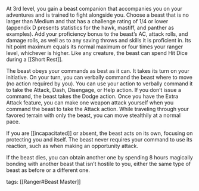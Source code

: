 At 3rd level, you gain a beast companion that accompanies you on your adventures and is trained to fight alongside you. Choose a beast that is no larger than Medium and that has a challenge rating of 1/4 or lower (appendix D presents statistics for the hawk, mastiff, and panther as examples). Add your proficiency bonus to the beast’s AC, attack rolls, and damage rolls, as well as to any saving throws and skills it is proficient in. Its hit point maximum equals its normal maximum or four times your ranger level, whichever is higher. Like any creature, the beast can spend Hit Dice during a [[Short Rest]].

The beast obeys your commands as best as it can. It takes its turn on your initiative. On your turn, you can verbally command the beast where to move (no action required by you). You can use your action to verbally command it to take the Attack, Dash, Disengage, or Help action. If you don’t issue a command, the beast takes the Dodge action. Once you have the Extra Attack feature, you can make one weapon attack yourself when you command the beast to take the Attack action. While traveling through your favored terrain with only the beast, you can move stealthily at a normal pace.

If you are [[incapacitated]] or absent, the beast acts on its own, focusing on protecting you and itself. The beast never requires your command to use its reaction, such as when making an opportunity attack.

If the beast dies, you can obtain another one by spending 8 hours magically bonding with another beast that isn’t hostile to you, either the same type of beast as before or a different one.

tags: [[Ranger#Beast Master]]